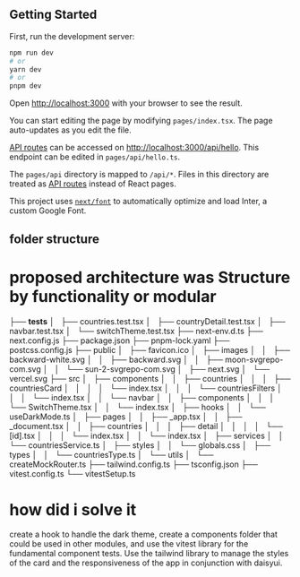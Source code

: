 ## Getting Started

First, run the development server:

```bash
npm run dev
# or
yarn dev
# or
pnpm dev
```

Open [http://localhost:3000](http://localhost:3000) with your browser to see the result.

You can start editing the page by modifying `pages/index.tsx`. The page auto-updates as you edit the file.

[API routes](https://nextjs.org/docs/api-routes/introduction) can be accessed on [http://localhost:3000/api/hello](http://localhost:3000/api/hello). This endpoint can be edited in `pages/api/hello.ts`.

The `pages/api` directory is mapped to `/api/*`. Files in this directory are treated as [API routes](https://nextjs.org/docs/api-routes/introduction) instead of React pages.

This project uses [`next/font`](https://nextjs.org/docs/basic-features/font-optimization) to automatically optimize and load Inter, a custom Google Font.

## folder structure

# proposed architecture was Structure by functionality or modular

├── **tests**
│   ├── countries.test.tsx
│   ├── countryDetail.test.tsx
│   ├── navbar.test.tsx
│   └── switchTheme.test.tsx
├── next-env.d.ts
├── next.config.js
├── package.json
├── pnpm-lock.yaml
├── postcss.config.js
├── public
│   ├── favicon.ico
│   ├── images
│   │   ├── backward-white.svg
│   │   ├── backward.svg
│   │   ├── moon-svgrepo-com.svg
│   │   └── sun-2-svgrepo-com.svg
│   ├── next.svg
│   └── vercel.svg
├── src
│   ├── components
│   │   ├── countries
│   │   │   ├── countriesCard
│   │   │   │   └── index.tsx
│   │   │   └── countriesFilters
│   │   │   └── index.tsx
│   │   └── navbar
│   │   ├── components
│   │   │   └── SwitchTheme.tsx
│   │   └── index.tsx
│   ├── hooks
│   │   └── useDarkMode.ts
│   ├── pages
│   │   ├── \_app.tsx
│   │   ├── \_document.tsx
│   │   ├── countries
│   │   │   ├── detail
│   │   │   │   └── [id].tsx
│   │   │   └── index.tsx
│   │   └── index.tsx
│   ├── services
│   │   └── countriesService.ts
│   ├── styles
│   │   └── globals.css
│   ├── types
│   │   └── countriesType.ts
│   └── utils
│   └── createMockRouter.ts
├── tailwind.config.ts
├── tsconfig.json
├── vitest.config.ts
└── vitestSetup.ts

# how did i solve it

create a hook to handle the dark theme, create a components folder that could be used in other modules, and use the vitest library for the fundamental component tests. Use the tailwind library to manage the styles of the card and the responsiveness of the app in conjunction with daisyui.
